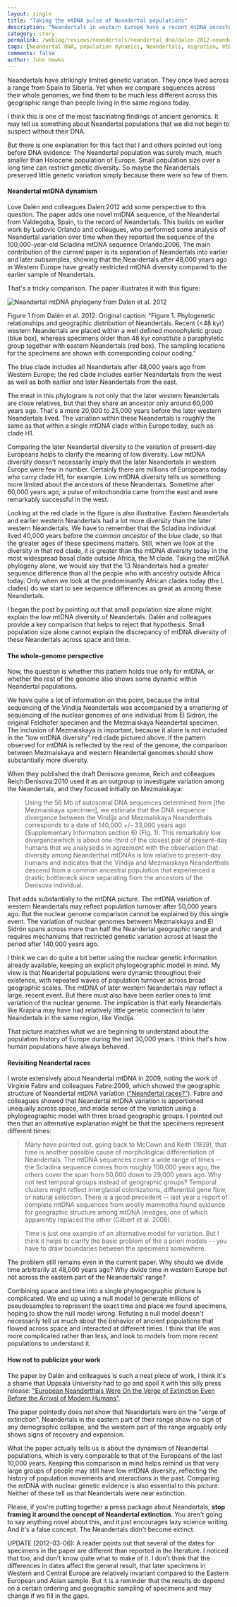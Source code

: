 ```yaml
---
layout: single 
title: "Taking the mtDNA pulse of Neandertal populations" 
description: "Neandertals in western Europe have a recent mtDNA ancestor, pointing to the dynamics within their population." 
category: story
permalink: /weblog/reviews/neandertals/neandertal_dna/dalen-2012-neandertal-diversity.html
tags: [Neandertal DNA, population dynamics, Neandertals, migration, mtDNA, phylogeography] 
comments: false 
author: John Hawks 
---
```


Neandertals have strikingly limited genetic variation. They once lived across a range from Spain to Siberia. Yet when we compare sequences across their whole genomes, we find them to be much less different across this geographic range than people living in the same regions today. 

I think this is one of the most fascinating findings of ancient genomics. It may tell us something about Neandertal populations that we did not begin to suspect without their DNA. 

But there is one explanation for this fact that I and others pointed out long before DNA evidence: The Neandertal population was surely much, much smaller than Holocene population of Europe. Small population size over a long time can restrict genetic diversity. So maybe the Neandertals preserved little genetic variation simply because there were so few of them.

<h4>Neandertal mtDNA dynamism</h4>

Love Dal&eacute;n and colleagues <bib>Dalen:2012</bib> add some perspective to this question. The paper adds one novel mtDNA sequence, of the Neandertal from Valdegoba, Spain, to the record of Neandertals. This builds on earlier work by Ludovic Orlando and colleagues, who performed some analysis of Neandertal variation over time when they reported the sequence of the 100,000-year-old Scladina mtDNA sequence <bib>Orlando:2006</bib>. The main contribution of the current paper is its separation of Neandertals into earlier and later subsamples, showing that the Neandertals after 48,000 years ago in Western Europe have greatly restricted mtDNA diversity compared to the earlier sample of Neandertals. 

That's a tricky comparison. The paper illustrates it with this figure: 

<div class="middle-picture">
<img src="/graphics/dalen-neandertal-mtdna-tree-2012.png" alt="Neandertal mtDNA phylogeny from Dalen et al. 2012" />
<p class="caption">Figure 1 from Dal&eacute;n et al. 2012. Original caption: "Figure 1. Phylogenetic relationships and geographic distribution of Neandertals. Recent (&lt;48 kyr) western Neandertals are placed within a well defined monophyletic group (blue box), whereas specimens older than 48 kyr constitute a paraphyletic group together with eastern Neandertals (red box). The sampling locations for the specimens are shown with corresponding colour coding."</p>
</div>

The blue clade includes all Neandertals after 48,000 years ago from Western Europe; the red clade includes earlier Neandertals from the west as well as both earlier and later Neandertals from the east. 

The meat in this phylogram is not only that the later western Neandertals are close relatives, but that they share an ancestor only around 60,000 years ago. That's a mere 20,000 to 25,000 years before the later western Neandertals lived. The variation within these Neandertals is roughly the same as that within a single mtDNA clade within Europe today, such as clade H1. 

Comparing the later Neandertal diversity to the variation of present-day Europeans helps to clarify the meaning of low diversity. Low mtDNA diversity doesn't necessarily imply that the later Neandertals in western Europe were few in number. Certainly there are millions of Europeans today who carry clade H1, for example. Low mtDNA diversity tells us something more limited about the ancestors of these Neandertals. Sometime after 60,000 years ago, a pulse of mitochondria came from the east and were remarkably successful in the west. 

Looking at the red clade in the figure is also illustrative. Eastern Neandertals and earlier western Neandertals had a lot more diversity than the later western Neandertals. We have to remember that the Scladina individual lived 40,000 years before the <em>common ancestor</em> of the blue clade, so that the greater ages of these specimens matters. Still, when we look at the diversity in that red clade, it is greater than the mtDNA diversity today in the most widespread basal clade outside Africa, the M clade. Taking the mtDNA phylogeny alone, we would say that the 13 Neandertals had a greater sequence difference than all the people who with ancestry outside Africa today. Only when we look at the predominantly African clades today (the L clades) do we start to see sequence differences as great as among these Neandertals. 

I began the post by pointing out that small population size alone might explain the low mtDNA diversity of Neandertals. Dal&eacute;n and colleagues provide a key comparison that helps to reject that hypothesis. Small population size alone cannot explain the discrepancy of mtDNA diversity of these Neandertals across space and time. 

<h4>The whole-genome perspective</h4>

Now, the question is whether this pattern holds true only for mtDNA, or whether the rest of the genome also shows some dynamic within Neandertal populations. 

We have quite a lot of information on this point, because the initial sequencing of the Vindija Neandertals was accompanied by a smattering of sequencing of the nuclear genomes of one individual from El Sidr&oacute;n, the original Feldhofer specimen and the Mezmaiskaya Neandertal specimen. The inclusion of Mezmaiskaya is important, because it alone is not included in the "low mtDNA diversity" red clade pictured above. If the pattern observed for mtDNA is reflected by the rest of the genome, the comparison between Mezmaiskaya and western Neandertal genomes should show substantially more diversity. 

When they published the draft Denisova genome, Reich and colleagues <bib>Reich:Denisova:2010</bib> used it as an outgroup to investigate variation among the Neandertals, and they focused initially on Mezmaiskaya:

<blockquote>Using the 56 Mb of autosomal DNA sequences determined from [the Mezmaiskaya specimen], we estimate that the DNA sequence divergence between the Vindija and Mezmaiskaya Neanderthals corresponds to a date of 140,000 +/- 33,000 years ago (Supplementary Information section 6) (Fig. 1). This remarkably low divergencewhich is about one-third of the closest pair of present-day humans that we analysedis in agreement with the observation that diversity among Neanderthal mtDNAs is low relative to present-day humans and indicates that the Vindija and Mezmaiskaya Neanderthals descend from a common ancestral population that experienced a drastic bottleneck since separating from the ancestors of the Denisova individual.</blockquote>

That adds substantially to the mtDNA picture. The mtDNA variation of western Neandertals may reflect population turnover after 50,000 years ago. But the nuclear genome comparison cannot be explained by this single event. The variation of nuclear genomes between Mezmaiskaya and El Sidr&oacute;n spans across more than half the Neandertal geographic range and requires mechanisms that restricted genetic variation across at least the period after 140,000 years ago. 

I think we can do quite a bit better using the nuclear genetic information already available, keeping an explicit phylogeographic model in mind. My view is that Neandertal populations were dynamic throughout their existence, with repeated waves of population turnover across broad geographic scales. The mtDNA of later western Neandertals may reflect a large, recent event. But there must also have been earlier ones to limit variation of the nuclear genome. The implication is that early Neandertals like Krapina may have had relatively little genetic connection to later Neandertals in the same region, like Vindija. 

That picture matches what we are beginning to understand about the population history of Europe during the last 30,000 years. I think that's how human populations have always behaved. 


<h4>Revisiting Neandertal races</h4>

I wrote extensively about Neandertal mtDNA in 2009, noting the work of Virginie Fabre and colleagues <bib>Fabre:2009</bib>, which showed the geographic structure of Neandertal mtDNA variation (<a href="http://johnhawks.net/weblog/reviews/neandertals/neandertal_dna/fabre-2009-population-structure-mtdna-neandertals.html">"Neandertal races?"</a>). Fabre and colleagues showed that Neandertal mtDNA variation is apportioned unequally across space, and made sense of the variation using a phylogeographic model with three broad geographic groups. I pointed out then that an alternative explanation might be that the specimens represent different times:  

<blockquote>Many have pointed out, going back to McCown and Keith (1939), that time is another possible cause of morphological differentiation of Neandertals. The mtDNA sequences cover a wide range of times -- the Scladina sequence comes from roughly 100,000 years ago, the others cover the span from 50,000 down to 29,000 years ago. Why not test temporal groups instead of geographic groups? Temporal clusters might reflect interglacial colonizations, differential gene flow, or natural selection. There is a good precedent -- last year a report of complete mtDNA sequences from woolly mammoths found evidence for geographic structure among mtDNA lineages, one of which apparently replaced the other (Gilbert et al. 2008).</blockquote>

<blockquote>Time is just one example of an alternative model for variation. But I think it helps to clarify the basic problem of the a priori models -- you have to draw boundaries between the specimens somewhere. </blockquote>

The problem still remains even in the current paper. Why should we divide time arbitrarily at 48,000 years ago? Why divide time in western Europe but not across the eastern part of the Neandertals' range? 

Combining space and time into a single phylogeographic picture is complicated. We end up using a null model to generate millions of pseudosamples to represent the exact time and place we found specimens, hoping to show the null model wrong. Refuting a null model doesn't necessarily tell us much about the behavior of ancient populations that flowed across space and interacted at different times. I think that life was more complicated rather than less, and look to models from more recent populations to understand it. 



<h4>How not to publicize your work</h4>


The paper by Dal&eacute;n and colleagues is such a neat piece of work, I think it's a shame that Uppsala University had to go and spoil it with this silly press release: <a href="http://www.sciencedaily.com/releases/2012/02/120225110942.htm">"European Neanderthals Were On the Verge of Extinction Even Before the Arrival of Modern Humans"</a>. 

The paper pointedly does <em>not</em> show that Neandertals were on the "verge of extinction". Neandertals in the eastern part of their range show no sign of any demographic collapse, and the western part of the range arguably only shows signs of recovery and expansion. 

What the paper actually tells us is about the dynamism of Neandertal populations, which is very comparable to that of the Europeans of the last 10,000 years. Keeping this comparison in mind helps remind us that very large groups of people may still have low mtDNA diversity, reflecting the history of population movements and interactions in the past. Comparing the mtDNA with nuclear genetic evidence is also essential to this picture. Neither of these tell us that Neandertals were near extinction. 

Please, if you're putting together a press package about Neandertals, <strong>stop framing it around the concept of Neandertal extinction</strong>. You aren't going to say anything novel about this, and it just encourages lazy science writing. And it's a false concept. The Neandertals didn't become extinct. 

UPDATE (2012-03-06): A reader points out that several of the dates for specimens in the paper are different than reported in the literature. I noticed that too, and don't know quite what to make of it. I don't think that the differences in dates affect the general result, that later specimens in Western and Central Europe are relatively invariant compared to the Eastern European and Asian sample. But it is a reminder that the results do depend on a certain ordering and geographic sampling of specimens and may change if we fill in the gaps. 

